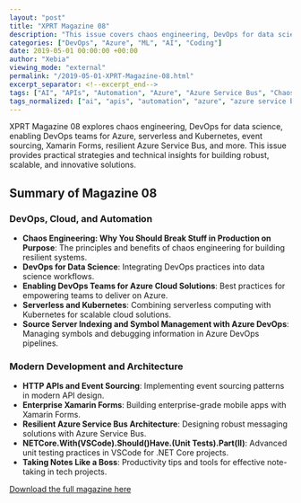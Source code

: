 ```yaml
---
layout: "post"
title: "XPRT Magazine 08"
description: "This issue covers chaos engineering, DevOps for data science, Azure DevOps, serverless, event sourcing, Xamarin, and more."
categories: ["DevOps", "Azure", "ML", "AI", "Coding"]
date: 2019-05-01 00:00:00 +00:00
author: "Xebia"
viewing_mode: "external"
permalink: "/2019-05-01-XPRT-Magazine-08.html"
excerpt_separator: <!--excerpt_end-->
tags: ["AI", "APIs", "Automation", "Azure", "Azure Service Bus", "Chaos Engineering", "Cloud", "Coding", "Data Science", "DevOps", "Event Sourcing", "Kubernetes", "Magazines", "ML", "Productivity", "Serverless", "Symbol Management", "Unit Testing", "Xamarin"]
tags_normalized: ["ai", "apis", "automation", "azure", "azure service bus", "chaos engineering", "cloud", "coding", "data science", "devops", "event sourcing", "kubernetes", "magazines", "ml", "productivity", "serverless", "symbol management", "unit testing", "xamarin"]
---
```


XPRT Magazine 08 explores chaos engineering, DevOps for data science, enabling DevOps teams for Azure, serverless and Kubernetes, event sourcing, Xamarin Forms, resilient Azure Service Bus, and more. This issue provides practical strategies and technical insights for building robust, scalable, and innovative solutions.
<!--excerpt_end-->

## Summary of Magazine 08

### DevOps, Cloud, and Automation

- **Chaos Engineering: Why You Should Break Stuff in Production on Purpose**: The principles and benefits of chaos engineering for building resilient systems.
- **DevOps for Data Science**: Integrating DevOps practices into data science workflows.
- **Enabling DevOps Teams for Azure Cloud Solutions**: Best practices for empowering teams to deliver on Azure.
- **Serverless and Kubernetes**: Combining serverless computing with Kubernetes for scalable cloud solutions.
- **Source Server Indexing and Symbol Management with Azure DevOps**: Managing symbols and debugging information in Azure DevOps pipelines.

### Modern Development and Architecture

- **HTTP APIs and Event Sourcing**: Implementing event sourcing patterns in modern API design.
- **Enterprise Xamarin Forms**: Building enterprise-grade mobile apps with Xamarin Forms.
- **Resilient Azure Service Bus Architecture**: Designing robust messaging solutions with Azure Service Bus.
- **NETCore.With(VSCode).Should()Have.(Unit Tests).Part(II)**: Advanced unit testing practices in VSCode for .NET Core projects.
- **Taking Notes Like a Boss**: Productivity tips and tools for effective note-taking in tech projects.

[Download the full magazine here](https://xebia.com/media/2025/05/Xpirit_XPRT_magazine_8_2019.pdf)
